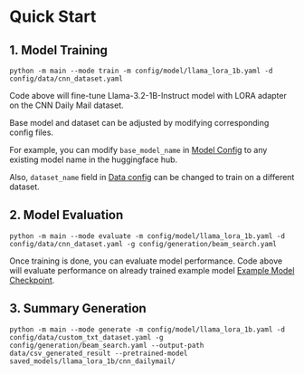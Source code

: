 # Quick Start

## 1. Model Training


`python -m main --mode train -m config/model/llama_lora_1b.yaml -d config/data/cnn_dataset.yaml`

Code above will fine-tune Llama-3.2-1B-Instruct model with LORA adapter on the CNN Daily Mail dataset.

Base model and dataset can be adjusted by modifying corresponding config files.

For example, you can modify `base_model_name` in [Model Config](./config/model/llama_lora_1b.yaml) to any existing model name in the huggingface hub.

Also, `dataset_name` field in [Data config](./config/data/cnn_dataset.yaml) can be changed to train on a different dataset.



## 2. Model Evaluation

`python -m main --mode evaluate -m config/model/llama_lora_1b.yaml -d config/data/cnn_dataset.yaml -g config/generation/beam_search.yaml`

Once training is done, you can evaluate model performance. Code above will evaluate performance on already trained example model [Example Model Checkpoint](./saved_models/model/llama_lora_1b/cnn_dailymail).

## 3. Summary Generation

`python -m main --mode generate -m config/model/llama_lora_1b.yaml -d config/data/custom_txt_dataset.yaml -g config/generation/beam_search.yaml --output-path data/csv_generated_result --pretrained-model saved_models/llama_lora_1b/cnn_dailymail/`
